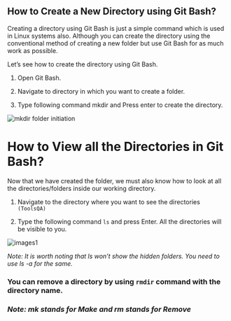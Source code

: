 ## **How to Create a New Directory using Git Bash?**

Creating a directory using Git Bash is just a simple command which is used in Linux systems also. Although you can create the directory using 
the conventional method of creating a new folder but use Git Bash for as much work as possible. 

Let’s see how to create the directory using Git Bash.

1. Open Git Bash.
 
2. Navigate to directory in which you want to create a folder.

3. Type following command mkdir <folder name> and Press enter to create the directory.

![mkdir folder initiation](https://www.toolsqa.com/wp-content/gallery/git/mkdir_command.png)

# **How to View all the Directories in Git Bash?**

Now that we have created the folder, we must also know how to look at all the directories/folders inside our working directory.

1. Navigate to the directory where you want to see the directories `(ToolsQA)`

2. Type the following command `ls` and press Enter. All the directories will be visible to you. 

![images1](https://www.toolsqa.com/wp-content/gallery/git/ls_command.png)

*Note: It is worth noting that ls won’t show the hidden folders. You need to use ls -a for the same.*

### You can remove a directory by using `rmdir` command with the directory name.

### *Note: mk stands for Make and rm stands for Remove*


